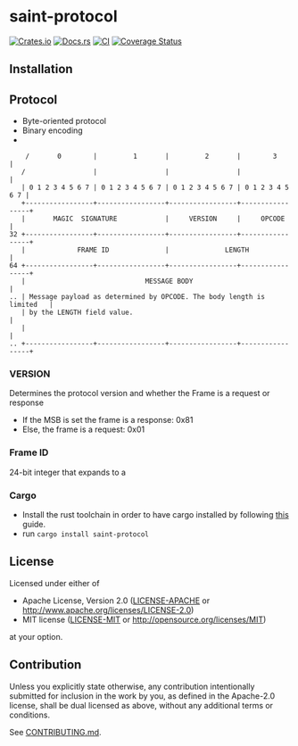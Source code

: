 # saint-protocol

[![Crates.io](https://img.shields.io/crates/v/saint-protocol.svg)](https://crates.io/crates/saint-protocol)
[![Docs.rs](https://docs.rs/saint-protocol/badge.svg)](https://docs.rs/saint-protocol)
[![CI](https://github.com/dark-fusion/saint-protocol/workflows/CI/badge.svg)](https://github.com/dark-fusion/saint-protocol/actions)
[![Coverage Status](https://coveralls.io/repos/github/dark-fusion/saint-protocol/badge.svg?branch=main)](https://coveralls.io/github/dark-fusion/saint-protocol?branch=main)

## Installation

## Protocol

- Byte-oriented protocol
- Binary encoding
-

```text
    /       0        |         1       |         2       |        3        |
   /                 |                 |                 |                 |
   | 0 1 2 3 4 5 6 7 | 0 1 2 3 4 5 6 7 | 0 1 2 3 4 5 6 7 | 0 1 2 3 4 5 6 7 |
   +-----------------+-----------------+-----------------+-----------------+
   |       MAGIC  SIGNATURE            |     VERSION     |     OPCODE      |
32 +-----------------+-----------------+-----------------+-----------------+
   |             FRAME ID              |              LENGTH               |
64 +-----------------+-----------------+-----------------+-----------------+
   |                              MESSAGE BODY                             |
.. | Message payload as determined by OPCODE. The body length is limited   |
   | by the LENGTH field value.                                            |
   |                                                                       |
.. +-----------------+-----------------+-----------------+-----------------+
```

### VERSION

Determines the protocol version and whether the Frame is a request or response

- If the MSB is set the frame is a response: 0x81
- Else, the frame is a request: 0x01

### Frame ID

24-bit integer that expands to a

### Cargo

* Install the rust toolchain in order to have cargo installed by following
  [this](https://www.rust-lang.org/tools/install) guide.
* run `cargo install saint-protocol`

## License

Licensed under either of

* Apache License, Version 2.0
  ([LICENSE-APACHE](LICENSE-APACHE) or http://www.apache.org/licenses/LICENSE-2.0)
* MIT license
  ([LICENSE-MIT](LICENSE-MIT) or http://opensource.org/licenses/MIT)

at your option.

## Contribution

Unless you explicitly state otherwise, any contribution intentionally submitted for inclusion in the
work by you, as defined in the Apache-2.0 license, shall be dual licensed as above, without any
additional terms or conditions.

See [CONTRIBUTING.md](CONTRIBUTING.md).
